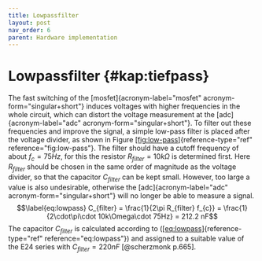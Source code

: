 ```yaml
---
title: Lowpassfilter
layout: post
nav_order: 6
parent: Hardware implementation
---
```


# Lowpassfilter {#kap:tiefpass}

The fast switching of the [mosfet]{acronym-label="mosfet"
acronym-form="singular+short"} induces voltages with higher frequencies
in the whole circuit, which can distort the voltage measurement at the
[adc]{acronym-label="adc" acronym-form="singular+short"}. To filter out
these frequencies and improve the signal, a simple low-pass filter is
placed after the voltage divider, as shown in Figure
[\[fig:low-pass\]](#fig:low-pass){reference-type="ref"
reference="fig:low-pass"}. The filter should have a cutoff frequency of
about ${f_{c}=75 Hz}$, for this the resistor $R_{filter}=10k\Omega$ is
determined first. Here $R_{filter}$ should be chosen in the same order
of magnitude as the voltage divider, so that the capacitor $C_{filter}$
can be kept small. However, too large a value is also undesirable,
otherwise the [adc]{acronym-label="adc" acronym-form="singular+short"}
will no longer be able to measure a signal. $$\label{eq:lowpass}
C_{filter} = \frac{1}{2\pi R_{filter} f_{c}} = \frac{1}{2\cdot\pi\cdot 10k\Omega\cdot 75Hz} = 212.2 nF$$
The capacitor $C_{filter}$ is calculated according to
([\[eq:lowpass\]](#eq:lowpass){reference-type="ref"
reference="eq:lowpass"}) and assigned to a suitable value of the E24
series with $C_{filter} = 220 nF$ [@scherzmonk p.665].

